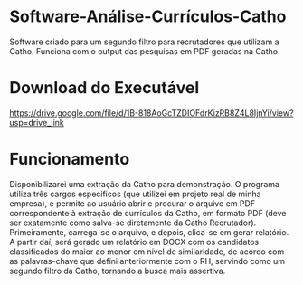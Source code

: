 # Software-Análise-Currículos-Catho
Software criado para um segundo filtro para recrutadores que utilizam a Catho. Funciona com o output das pesquisas em PDF geradas na Catho.

# Download do Executável
https://drive.google.com/file/d/1B-818AoGcTZDIOFdrKizRB8Z4L8IjnYi/view?usp=drive_link

# Funcionamento
Disponibilizarei uma extração da Catho para demonstração. O programa utiliza três cargos específicos (que utilizei em projeto real de minha empresa), e permite ao usuário abrir e procurar o arquivo em PDF correspondente à extração de currículos da Catho, em formato PDF (deve ser exatamente como salva-se diretamente da Catho Recrutador). Primeiramente, carrega-se o arquivo, e depois, clica-se em gerar relatório. A partir daí, será gerado um relatório em DOCX com os candidatos classificados do maior ao menor em nível de similaridade, de acordo com as palavras-chave que defini anteriormente com o RH, servindo como um segundo filtro da Catho, tornando a busca mais assertiva.
